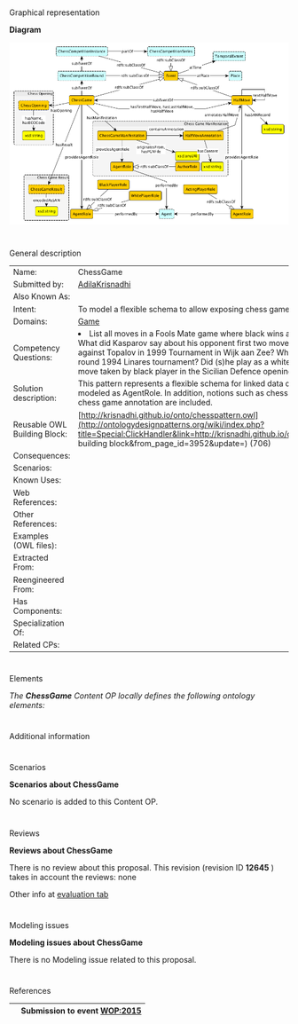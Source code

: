 # 

 Graphical representation



__Diagram__ 





[![Image:Chess-game-core-withevent.png](public/images/2/25/Chess-game-core-withevent.png)](../Image/Chess-game-core-withevent.png "Image:Chess-game-core-withevent.png")





# 

 General description




|  |  |
| --- | --- |
|  Name:  |  ChessGame  |
|  Submitted by:  | [AdilaKrisnadhi](../User/AdilaKrisnadhi "User:AdilaKrisnadhi")  |
|  Also Known As:  |  |
|  Intent:  |  To model a flexible schema to allow exposing chess games as linked data.  |
|  Domains:  | [Game](../Community/Game "Community:Game")  |
|  Competency Questions:  | <li>       List all moves in a Fools Mate game where black wins after 2 moves by both players?      </li> What did Kasparov say about his opponent first two moves in his commentary about his game against Topalov in 1999 Tournament in Wijk aan Zee?  Who played against Kasparov in the round 1994 Linares tournament? Did (s)he play as a white or black player?  What is the first move taken by black player in the Sicilian Defence opening?  |
|  Solution description:  |  This pattern represents a flexible schema for linked data querying of chess games. Players are modeled as AgentRole. In addition, notions such as chess moves, chess tournaments, as well as chess game annotation are included.  |
|  Reusable OWL Building Block:  | [http://krisnadhi.github.io/onto/chesspattern.owl](http://ontologydesignpatterns.org/wiki/index.php?title=Special:ClickHandler&link=http://krisnadhi.github.io/onto/chesspattern.owl&message=OWL building block&from_page_id=3952&update=)  (706)  |
|  Consequences:  |  |
|  Scenarios:  |  |
|  Known Uses:  |  |
|  Web References:  |  |
|  Other References:  |  |
|  Examples (OWL files):  |  |
|  Extracted From:  |  |
|  Reengineered From:  |  |
|  Has Components:  |  |
|  Specialization Of:  |  |
|  Related CPs:  |  |



  





# 

 Elements



_The
 __ChessGame__ 
 Content OP locally defines the following ontology elements:_ 




# 

 Additional information



# 

 Scenarios




__Scenarios about ChessGame__ 


 No scenario is added to this Content OP.
 




# 

 Reviews




__Reviews about ChessGame__ 


 There is no review about this proposal.
This revision (revision ID
 __12645__ 
 ) takes in account the reviews: none
 



 Other info at
 [evaluation tab](http://ontologydesignpatterns.org/wiki/index.php?title=Submissions:ChessGame&action=evaluation "http://ontologydesignpatterns.org/wiki/index.php?title=Submissions:ChessGame&action=evaluation") 





  





# 

 Modeling issues




__Modeling issues about ChessGame__ 


 There is no Modeling issue related to this proposal.
 




  





# 

 References



  






|  |  Submission to event [WOP:2015](../WOP/2015 "WOP:2015")  |
| --- | --- |
